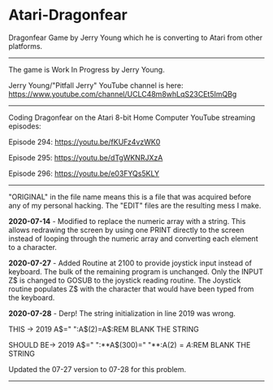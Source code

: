 # Atari-Dragonfear
Dragonfear Game by Jerry Young which he is converting to Atari from other platforms.

---

The game is Work In Progress by Jerry Young.

Jerry Young/"Pitfall Jerry" YouTube channel is here:  https://www.youtube.com/channel/UCLC48m8whLqS23CEt5ImQBg

---

Coding Dragonfear on the Atari 8-bit Home Computer YouTube streaming episodes:

Episode 294:  https://youtu.be/fKUFz4vzWK0

Episode 295:  https://youtu.be/dTgWKNRJXzA

Episode 296:  https://youtu.be/e03FYQs5KLY

---

"ORIGINAL" in the file name means this is a file that was acquired before any of my personal hacking.  The "EDIT" files are the resulting mess I make. 

**2020-07-14** - Modified to replace the numeric array with a string.  This allows redrawing the screen by using one PRINT directly to the screen instead of looping through the numeric array and converting each element to a character.

**2020-07-27** - Added Routine at 2100 to provide joystick input instead of keyboard.   The bulk of the remaining program is unchanged.  Only the INPUT Z$ is changed to GOSUB to the joystick reading routine.  The Joystick routine populates Z$ with the character that would have been typed from the keyboard. 

**2020-07-28** - Derp!  The string initialization in line 2019 was wrong.  

THIS -> 2019 A$=" ":A$(2)=A$:REM BLANK THE STRING

SHOULD BE-> 2019 A$=" ":**A$(300)=" "**:A$(2)=A$:REM BLANK THE STRING

Updated the 07-27 version to 07-28 for this problem.

---
